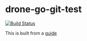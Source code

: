 # drone-go-git-test

[![Build Status](https://cloud.drone.io/api/badges/lukechn99/drone-go-git-test/status.svg)](https://cloud.drone.io/lukechn99/drone-go-git-test)

This is built from a [guide](https://hackernoon.com/build-your-own-ci-cd-pipeline-with-drone-e43d7190989b)
